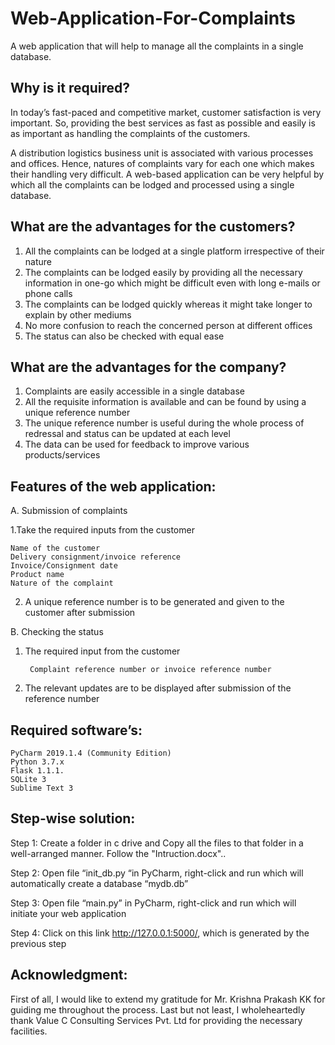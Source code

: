 # Web-Application-For-Complaints
A web application that will help to manage all the complaints in a single database.


## Why is it required?

In today’s fast-paced and competitive market, customer satisfaction is very important. So, providing the best services as fast as possible and easily is as important as handling the complaints of the customers.

A distribution logistics business unit is associated with various processes and offices. Hence, natures of complaints vary for each one which makes their handling very difficult. A web-based application can be very helpful by which all the complaints can be lodged and processed using a single database.

## What are the advantages for the customers?

1.	All the complaints can be lodged at a single platform irrespective of their nature
2.	The complaints can be lodged easily by providing all the necessary information in one-go which might be difficult even with long e-mails or phone calls
3.	The complaints can be lodged quickly whereas it might take longer to explain by other mediums
4.	No more confusion to reach the concerned person at different offices
5.	The status can also be checked with equal ease

## What are the advantages for the company?

1.	Complaints are easily accessible in a single database
2.	All the requisite information is available and can be found by using a unique reference number
3.	The unique reference number is useful during the whole process of redressal and status can be updated at each level
4.	The data can be used for feedback to improve various products/services

## Features of the web application:

A.	Submission of complaints

1.Take the required inputs from the customer
	
	Name of the customer
	Delivery consignment/invoice reference
	Invoice/Consignment date
	Product name 
	Nature of the complaint

2.	A unique reference number is to be generated and given to the customer after submission

B.	Checking the status 

1.	The required input from the customer
                 
		 Complaint reference number or invoice reference number 

2.	 The relevant updates are to be displayed after submission of the reference number

## Required software’s:

	PyCharm 2019.1.4 (Community Edition)
	Python 3.7.x
	Flask 1.1.1. 
	SQLite 3 
	Sublime Text 3

## Step-wise solution:

Step 1:
Create a folder in c drive and Copy all the files to that folder in a well-arranged manner. Follow the "Intruction.docx"..

Step 2:
Open file “init_db.py “in PyCharm, right-click and run which will automatically create a database “mydb.db”

Step 3:
Open file “main.py” in PyCharm, right-click and run which will initiate your web application

Step 4:
Click on this link http://127.0.0.1:5000/, which is generated by the previous step

## Acknowledgment:

First of all, I would like to extend my gratitude for Mr. Krishna Prakash KK for guiding me throughout the process. Last but not least, I wholeheartedly thank Value C Consulting Services Pvt. Ltd for providing the necessary facilities.

